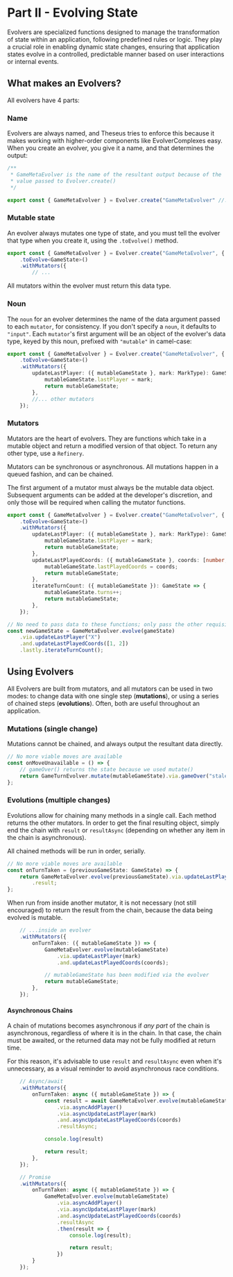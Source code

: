# Part II - Evolving State

Evolvers are specialized functions designed to manage the transformation of state within an application, following
predefined rules or logic. They play a crucial role in enabling dynamic state changes, ensuring that application states
evolve in a controlled, predictable manner based on user interactions or internal events.

## What makes an Evolvers?

All evolvers have 4 parts:

### Name

Evolvers are always named, and Theseus tries to enforce this because it makes working with higher-order components like
EvolverComplexes easy. When you create an evolver, you give it a name, and that determines the output:

```typescript
/**
 * GameMetaEvolver is the name of the resultant output because of the
 * value passed to Evolver.create()
 */

export const { GameMetaEvolver } = Evolver.create("GameMetaEvolver" //...
```

### Mutable state

An evolver always mutates one type of state, and you must tell the evolver that type when you create it, using the
`.toEvolve()` method.

```typescript
export const { GameMetaEvolver } = Evolver.create("GameMetaEvolver", { noun: "gameState" })
    .toEvolve<GameState>()
    .withMutators({
		// ...
```

All mutators within the evolver must return this data type.

### Noun

The `noun` for an evolver determines the name of the data argument passed to each `mutator`, for consistency. If you
don't specify a `noun`, it defaults to `"input"`. Each `mutator`'s first argument will be an object of the evolver's
data type, keyed by this noun, prefixed with `"mutable"` in camel-case:

```typescript
export const { GameMetaEvolver } = Evolver.create("GameMetaEvolver", { noun: "gameState" })
    .toEvolve<GameState>()
    .withMutators({
        updateLastPlayer: ({ mutableGameState }, mark: MarkType): GameState => {
            mutableGameState.lastPlayer = mark;
            return mutableGameState;
        },
        //... other mutators
    });
```

### Mutators

Mutators are the heart of evolvers. They are functions which take in a mutable object and return a modified version of
that object. To return any other type, use a `Refinery`.

Mutators can be synchronous or asynchronous. All mutations happen in a queued fashion, and can be chained.

The first argument of a mutator must always be the mutable data object. Subsequent arguments can be added at the
developer's discretion, and only those will be required when calling the mutator functions.

```typescript
export const { GameMetaEvolver } = Evolver.create("GameMetaEvolver", { noun: "gameState" })
    .toEvolve<GameState>()
    .withMutators({
        updateLastPlayer: ({ mutableGameState }, mark: MarkType): GameState => {
            mutableGameState.lastPlayer = mark;
            return mutableGameState;
        },
        updateLastPlayedCoords: ({ mutableGameState }, coords: [number, number]): GameState => {
            mutableGameState.lastPlayedCoords = coords;
            return mutableGameState;
        },
        iterateTurnCount: ({ mutableGameState }): GameState => {
            mutableGameState.turns++;
            return mutableGameState;
        },
    });

// No need to pass data to these functions; only pass the other requisite arguments
const newGameState = GameMetaEvolver.evolve(gameState)
    .via.updateLastPlayer("X")
    .and.updateLastPlayedCoords([1, 2])
    .lastly.iterateTurnCount();
```

## Using Evolvers

All Evolvers are built from mutators, and all mutators can be used in two modes: to change data with one single step
(**mutations**), or using a series of chained steps (**evolutions**). Often, both are useful throughout an application.

### Mutations (single change)

Mutations cannot be chained, and always output the resultant data directly.

```typescript
// No more viable moves are available
const onMoveUnavailable = () => {
    // gameOver() returns the state because we used mutate()
    return GameTurnEvolver.mutate(mutableGameState).via.gameOver("stalemate");
};
```

### Evolutions (multiple changes)

Evolutions allow for chaining many methods in a single call. Each method returns the other mutators. In order to get the
final resulting object, simply end the chain with `result` or `resultAsync` (depending on whether any item in the chain
is asynchronous).

All chained methods will be run in order, serially.

```typescript
// No more viable moves are available
const onTurnTaken = (previousGameState: GameState) => {
    return GameMetaEvolver.evolve(previousGameState).via.updateLastPlayer(mark).and.updateLastPlayedCoords(coords)
        .result;
};
```

When run from inside another mutator, it is not necessary (not still encouraged) to return the result from the chain,
because the data being evolved is mutable.

```typescript
	// ...inside an evolver
	.withMutators({
		onTurnTaken: ({ mutableGameState }) => {
			GameMetaEvolver.evolve(mutableGameState)
				.via.updateLastPlayer(mark)
				.and.updateLastPlayedCoords(coords);

			// mutableGameState has been modified via the evolver
			return mutableGameState;
		},
	});
```

#### Asynchronous Chains

A chain of mutations becomes asynchronous if _any part_ of the chain is asynchronous, regardless of where it is in the
chain. In that case, the chain must be awaited, or the returned data may not be fully modified at return time.

For this reason, it's advisable to use `result` and `resultAsync` even when it's unnecessary, as a visual reminder to
avoid asynchronous race conditions.

```typescript
	// Async/await
	.withMutators({
		onTurnTaken: async ({ mutableGameState }) => {
			const result = await GameMetaEvolver.evolve(mutableGameState)
				.via.asyncAddPlayer()
				.via.asyncUpdateLastPlayer(mark)
				.and.asyncUpdateLastPlayedCoords(coords)
				.resultAsync;

			console.log(result)

			return result;
		},
	});

	// Promise
	.withMutators({
		onTurnTaken: async ({ mutableGameState }) => {
			GameMetaEvolver.evolve(mutableGameState)
				.via.asyncAddPlayer()
				.via.asyncUpdateLastPlayer(mark)
				.and.asyncUpdateLastPlayedCoords(coords)
				.resultAsync
				.then(result => {
					console.log(result);

					return result;
				})
		}
	});
```
